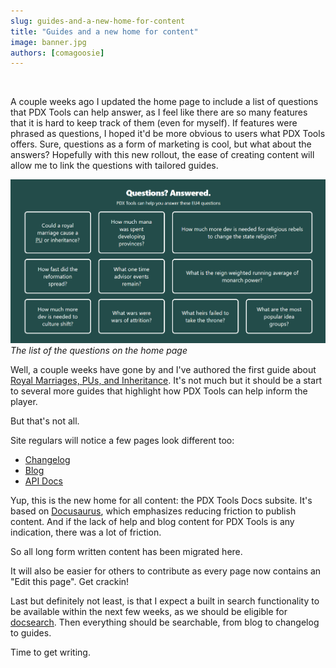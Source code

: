 ```yaml
---
slug: guides-and-a-new-home-for-content
title: "Guides and a new home for content"
image: banner.jpg
authors: [comagoosie]
---
```


<div style={{textAlign: "center"}}>
  <img alt="" width={512} height={186} src={require("./banner.jpg").default} />
</div>

A couple weeks ago I updated the home page to include a list of questions that PDX Tools can help answer, as I feel like there are so many features that it is hard to keep track of them (even for myself). If features were phrased as questions, I hoped it'd be more obvious to users what PDX Tools offers. Sure, questions as a form of marketing is cool, but what about the answers? Hopefully with this new rollout, the ease of creating content will allow me to link the questions with tailored guides.

<!--truncate-->

[![list of questions on the home page](questions.png)](questions.png)
*The list of the questions on the home page*

Well, a couple weeks have gone by and I've authored the first guide about [Royal Marriages, PUs, and Inheritance](/docs/eu4-guides/royal-marriage-inheritance/). It's not much but it should be a start to several more guides that highlight how PDX Tools can help inform the player.

But that's not all.

Site regulars will notice a few pages look different too:

- [Changelog](/changelog)
- [Blog](/blog)
- [API Docs](/docs/api)

Yup, this is the new home for all content: the PDX Tools Docs subsite. It's based on [Docusaurus](https://docusaurus.io/), which emphasizes reducing friction to publish content. And if the lack of help and blog content for PDX Tools is any indication, there was a lot of friction.

So all long form written content has been migrated here.

It will also be easier for others to contribute as every page now contains an "Edit this page". Get crackin!

Last but definitely not least, is that I expect a built in search functionality to be available within the next few weeks, as we should be eligible for [docsearch](https://docsearch.algolia.com). Then everything should be searchable, from blog to changelog to guides.

Time to get writing.